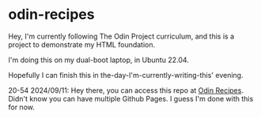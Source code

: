 # odin-recipes
Hey, I'm currently following The Odin Project curriculum,
and this is a project to demonstrate my HTML foundation.

I'm doing this on my dual-boot laptop, in Ubuntu 22.04.

Hopefully I can finish this in the-day-I'm-currently-writing-this' evening.

20-54 2024/09/11: Hey there, you can access this repo at [Odin Recipes](https://huangphoux.github.io/odin-recipes/). Didn't know you can have multiple Github Pages. I guess I'm done with this for now.
